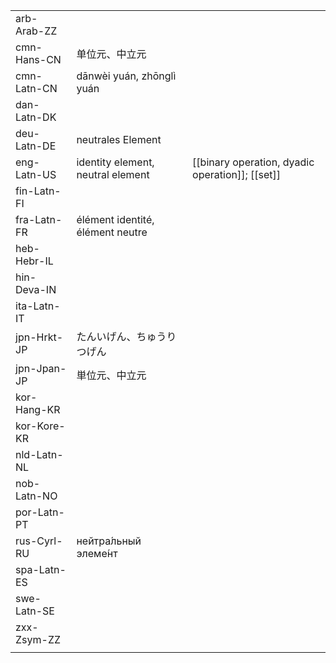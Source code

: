 | | | |
|-|-|-|
| arb-Arab-ZZ |  |  |
| cmn-Hans-CN | 单位元、中立元 |  |
| cmn-Latn-CN | dānwèi yuán, zhōnglì yuán |  |
| dan-Latn-DK |  |  |
| deu-Latn-DE | neutrales Element |  |
| eng-Latn-US | identity element, neutral element | [[binary operation, dyadic operation]]; [[set]] |
| fin-Latn-FI |  |  |
| fra-Latn-FR | élément identité, élément neutre |  |
| heb-Hebr-IL |  |  |
| hin-Deva-IN |  |  |
| ita-Latn-IT |  |  |
| jpn-Hrkt-JP | たんいげん、ちゅうりつげん |  |
| jpn-Jpan-JP | 単位元、中立元 |  |
| kor-Hang-KR |  |  |
| kor-Kore-KR |  |  |
| nld-Latn-NL |  |  |
| nob-Latn-NO |  |  |
| por-Latn-PT |  |  |
| rus-Cyrl-RU | нейтра́льный элеме́нт |  |
| spa-Latn-ES |  |  |
| swe-Latn-SE |  |  |
| zxx-Zsym-ZZ |  |  |
|  |  |  |

